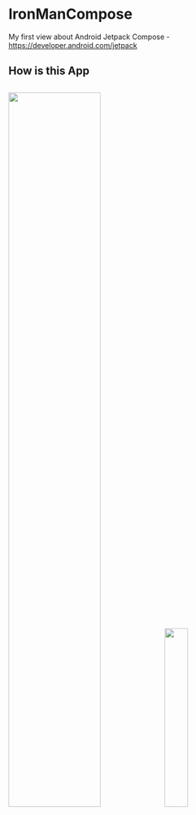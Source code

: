 # IronManCompose
My first view about Android Jetpack Compose - https://developer.android.com/jetpack

## How is this App
<img src="http://www.projectconnect.com.br/github_imagens/Screenshot_1574908292.png" width="60%"></img>
<img src="http://www.projectconnect.com.br/github_imagens/Screenshot_1574908291.png" width="30%"></img>
-------------



